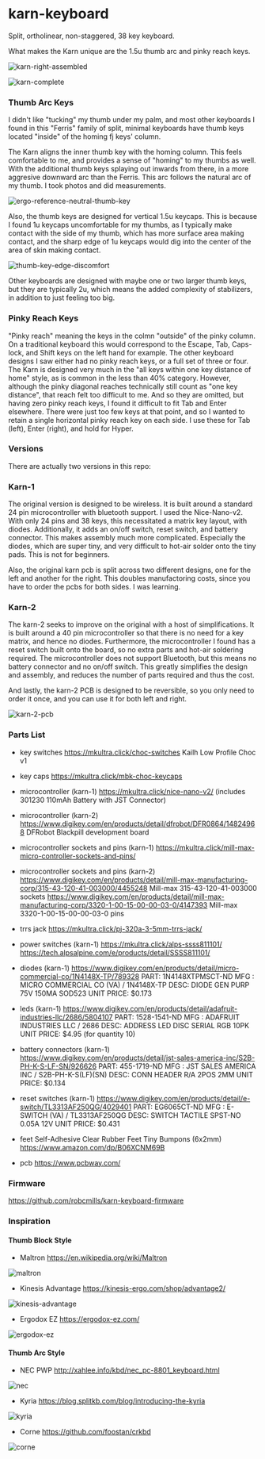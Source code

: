 # karn-keyboard

Split, ortholinear, non-staggered, 38 key keyboard.

What makes the Karn unique are the 1.5u thumb arc and pinky reach keys.

![karn-right-assembled](/images/karn-right-assembled.jpg "karn-right-assembled")

![karn-complete](/images/karn-complete.jpg "karn-complete")

### Thumb Arc Keys

I didn't like "tucking" my thumb under my palm, and most other keyboards I found in this "Ferris" family of split, minimal keyboards have thumb keys located "inside" of the homing fj keys' column. 

The Karn aligns the inner thumb key with the homing column. This feels comfortable to me, and provides a sense of "homing" to my thumbs as well. With the additional thumb keys splaying out inwards from there, in a more aggresive downward arc than the Ferris. This arc follows the natural arc of my thumb. I took photos and did measurements.

![ergo-reference-neutral-thumb-key](/images/ergo-reference-neutral-thumb-key.png "ergo-reference-neutral-thumb-key")

Also, the thumb keys are designed for vertical 1.5u keycaps. This is because I found 1u keycaps uncomfortable for my thumbs, as I typically make contact with the side of my thumb, which has more surface area making contact, and the sharp edge of 1u keycaps would dig into the center of the area of skin making contact. 

![thumb-key-edge-discomfort](/images/thumb-key-edge-discomfort.jpg "thumb-key-edge-discomfort")

Other keyboards are designed with maybe one or two larger thumb keys, but they are typically 2u, which means the added complexity of stabilizers, in addition to just feeling too big.


### Pinky Reach Keys

"Pinky reach" meaning the keys in the colmn "outside" of the pinky column. On a traditional keyboard this would correspond to the Escape, Tab, Caps-lock, and Shift keys on the left hand for example. The other keyboard designs I saw either had no pinky reach keys, or a full set of three or four. The Karn is designed very much in the "all keys within one key distance of home" style, as is common in the less than 40% category. However, although the pinky diagonal reaches technically still count as "one key distance", that reach felt too difficult to me. And so they are omitted, but having zero pinky reach keys, I found it difficult to fit Tab and Enter elsewhere. There were just too few keys at that point, and so I wanted to retain a single horizontal pinky reach key on each side. I use these for Tab (left), Enter (right), and hold for Hyper. 


### Versions

There are actually two versions in this repo: 

### Karn-1

The original version is designed to be wireless. It is built around a standard 24 pin microcontroller with bluetooth support. I used the Nice-Nano-v2. With only 24 pins and 38 keys, this necessitated a matrix key layout, with diodes. Additionally, it adds an on/off switch, reset switch, and battery connector. This makes assembly much more complicated. Especially the diodes, which are super tiny, and very difficult to hot-air solder onto the tiny pads. This is not for beginners.

Also, the original karn pcb is split across two different designs, one for the left and another for the right. This doubles manufactoring costs, since you have to order the pcbs for both sides. I was learning.

### Karn-2

The karn-2 seeks to improve on the original with a host of simplifications. It is built around a 40 pin microcontroller so that there is no need for a key matrix, and hence no diodes. Furthermore, the microcontroller I found has a reset switch built onto the board, so no extra parts and hot-air soldering required. The microcontroller does not support Bluetooth, but this means no battery connector and no on/off switch. This greatly simplifies the design and assembly, and reduces the number of parts required and thus the cost.

And lastly, the karn-2 PCB is designed to be reversible, so you only need to order it once, and you can use it for both left and right. 

![karn-2-pcb](/images/karn-2-pcb.png "karn-2-pcb")


### Parts List

- key switches
https://mkultra.click/choc-switches
Kailh Low Profile Choc v1

- key caps
https://mkultra.click/mbk-choc-keycaps

- microcontroller (karn-1)
https://mkultra.click/nice-nano-v2/
(includes 301230 110mAh Battery with JST Connector) 

- microcontroller (karn-2)
https://www.digikey.com/en/products/detail/dfrobot/DFR0864/14824968
DFRobot Blackpill development board

- microcontroller sockets and pins (karn-1)
https://mkultra.click/mill-max-micro-controller-sockets-and-pins/

- microcontroller sockets and pins (karn-2)
https://www.digikey.com/en/products/detail/mill-max-manufacturing-corp/315-43-120-41-003000/4455248
Mill-max 315-43-120-41-003000 sockets
https://www.digikey.com/en/products/detail/mill-max-manufacturing-corp/3320-1-00-15-00-00-03-0/4147393
Mill-max 3320-1-00-15-00-00-03-0 pins

- trrs jack
https://mkultra.click/pj-320a-3-5mm-trrs-jack/

- power switches (karn-1)
https://mkultra.click/alps-ssss811101/
https://tech.alpsalpine.com/e/products/detail/SSSS811101/

- diodes (karn-1)
https://www.digikey.com/en/products/detail/micro-commercial-co/1N4148X-TP/789328
PART: 1N4148XTPMSCT-ND
MFG : MICRO COMMERCIAL CO (VA) / 1N4148X-TP
DESC: DIODE GEN PURP 75V 150MA SOD523
UNIT PRICE: $0.173

- leds (karn-1)
https://www.digikey.com/en/products/detail/adafruit-industries-llc/2686/5804107
PART: 1528-1541-ND
MFG : ADAFRUIT INDUSTRIES LLC / 2686
DESC: ADDRESS LED DISC SERIAL RGB 10PK
UNIT PRICE: $4.95 (for quantity 10)

- battery connectors (karn-1)
https://www.digikey.com/en/products/detail/jst-sales-america-inc/S2B-PH-K-S-LF-SN/926626
PART: 455-1719-ND
MFG : JST SALES AMERICA INC / S2B-PH-K-S(LF)(SN)
DESC: CONN HEADER R/A 2POS 2MM
UNIT PRICE: $0.134

- reset switches (karn-1)
https://www.digikey.com/en/products/detail/e-switch/TL3313AF250QG/4029401
PART: EG6065CT-ND
MFG : E-SWITCH (VA) / TL3313AF250QG
DESC: SWITCH TACTILE SPST-NO 0.05A 12V
UNIT PRICE: $0.431

- feet
Self-Adhesive Clear Rubber Feet Tiny Bumpons (6x2mm)
https://www.amazon.com/dp/B06XCNM69B

- pcb
https://www.pcbway.com/


### Firmware

https://github.com/robcmills/karn-keyboard-firmware


### Inspiration

#### Thumb Block Style

- Maltron https://en.wikipedia.org/wiki/Maltron

![maltron](/images/maltron.jpg "maltron")

- Kinesis Advantage https://kinesis-ergo.com/shop/advantage2/

![kinesis-advantage](/images/kinesis-advantage.jpg "kinesis-advantage")

- Ergodox EZ https://ergodox-ez.com/

![ergodox-ez](/images/ergodox-ez.webp "ergodox-ez")


#### Thumb Arc Style

- NEC PWP http://xahlee.info/kbd/nec_pc-8801_keyboard.html

![nec](/images/nec-pc-8801-k1.jpg "nec")

- Kyria https://blog.splitkb.com/blog/introducing-the-kyria

![kyria](/images/kyria.jpg "kyria")

- Corne https://github.com/foostan/crkbd

![corne](/images/corne.jpg "corne")
